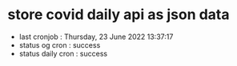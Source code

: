 # store covid daily api as json data

- last cronjob : Thursday, 23 June 2022 13:37:17
- status og cron : success
- status daily cron : success
      
      